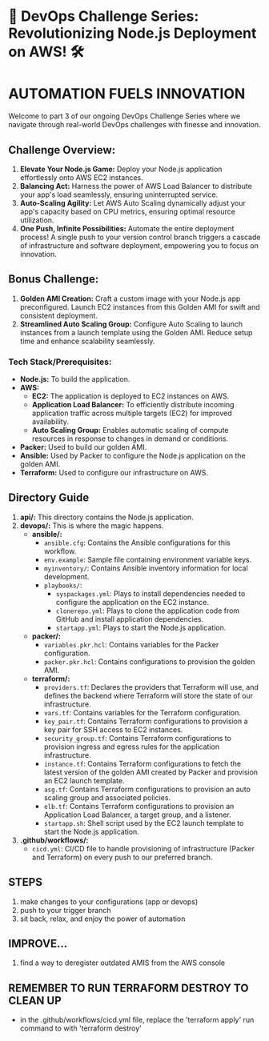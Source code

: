 # 🚀 DevOps Challenge Series: Revolutionizing Node.js Deployment on AWS! 🛠️

# AUTOMATION FUELS INNOVATION

Welcome to part 3 of our ongoing DevOps Challenge Series where we navigate through real-world DevOps challenges with finesse and innovation.

## Challenge Overview:

1. **Elevate Your Node.js Game:** Deploy your Node.js application effortlessly onto AWS EC2 instances.
2. **Balancing Act:** Harness the power of AWS Load Balancer to distribute your app's load seamlessly, ensuring uninterrupted service.
3. **Auto-Scaling Agility:** Let AWS Auto Scaling dynamically adjust your app's capacity based on CPU metrics, ensuring optimal resource utilization.
4. **One Push, Infinite Possibilities:** Automate the entire deployment process! A single push to your version control branch triggers a cascade of infrastructure and software deployment, empowering you to focus on innovation.

## Bonus Challenge:

1. **Golden AMI Creation:** Craft a custom image with your Node.js app preconfigured. Launch EC2 instances from this Golden AMI for swift and consistent deployment.
2. **Streamlined Auto Scaling Group:** Configure Auto Scaling to launch instances from a launch template using the Golden AMI. Reduce setup time and enhance scalability seamlessly.


### Tech Stack/Prerequisites:

- **Node.js:** To build the application.
- **AWS:**
    - **EC2:** The application is deployed to EC2 instances on AWS.
    - **Application Load Balancer:** To efficiently distribute incoming application traffic across multiple targets (EC2) for improved availability.
    - **Auto Scaling Group:** Enables automatic scaling of compute resources in response to changes in demand or conditions.
- **Packer:** Used to build our golden AMI.
- **Ansible:** Used by Packer to configure the Node.js application on the golden AMI.
- **Terraform:** Used to configure our infrastructure on AWS.

## Directory Guide

1. **api/:** This directory contains the Node.js application.
2. **devops/:** This is where the magic happens.
    - **ansible/:**
        - `ansible.cfg`: Contains the Ansible configurations for this workflow.
        - `env.example`: Sample file containing environment variable keys.
        - `myinventory/`: Contains Ansible inventory information for local development.
        - `playbooks/`:
            - `syspackages.yml`: Plays to install dependencies needed to configure the application on the EC2 instance.
            - `clonerepo.yml`: Plays to clone the application code from GitHub and install application dependencies.
            - `startapp.yml`: Plays to start the Node.js application.
    - **packer/:** 
        - `variables.pkr.hcl`: Contains variables for the Packer configuration.
        - `packer.pkr.hcl`: Contains configurations to provision the golden AMI.
    - **terraform/:**
        - `providers.tf`: Declares the providers that Terraform will use, and defines the backend where Terraform will store the state of our infrastructure.
        - `vars.tf`: Contains variables for the Terraform configuration.
        - `key_pair.tf`: Contains Terraform configurations to provision a key pair for SSH access to EC2 instances.
        - `security_group.tf`: Contains Terraform configurations to provision ingress and egress rules for the application infrastructure.
        - `instance.tf`: Contains Terraform configurations to fetch the latest version of the golden AMI created by Packer and provision an EC2 launch template.
        - `asg.tf`: Contains Terraform configurations to provision an auto scaling group and associated policies.
        - `elb.tf`: Contains Terraform configurations to provision an Application Load Balancer, a target group, and a listener.
        - `startapp.sh`: Shell script used by the EC2 launch template to start the Node.js application.
3. **.github/workflows/:**
    - `cicd.yml`: CI/CD file to handle provisioning of infrastructure (Packer and Terraform) on every push to our preferred branch.


## STEPS

1. make changes to your configurations (app or devops)
2. push to your trigger branch
3. sit back, relax, and enjoy the power of automation


## IMPROVE...
1. find a way to deregister outdated AMIS from the AWS console

## REMEMBER TO RUN TERRAFORM DESTROY TO CLEAN UP
- in the .github/workflows/cicd.yml file, replace the 'terraform apply' run command to with 'terraform destroy'
